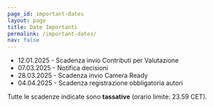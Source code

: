 ```yaml
---
page_id: important-dates
layout: page
title: Date Importanti
permalink: /important-dates/
nav: false
---
```


* 12.01.2025 - Scadenza invio Contributi per Valutazione
* 07.03.2025 - Notifica decisioni
* 28.03.2025 - Scadenza invio Camera Ready
* 04.04.2025 - Scadenza registrazione obbligatoria autori

Tutte le scadenze indicate sono **tassative** (orario limite: 23.59 CET).